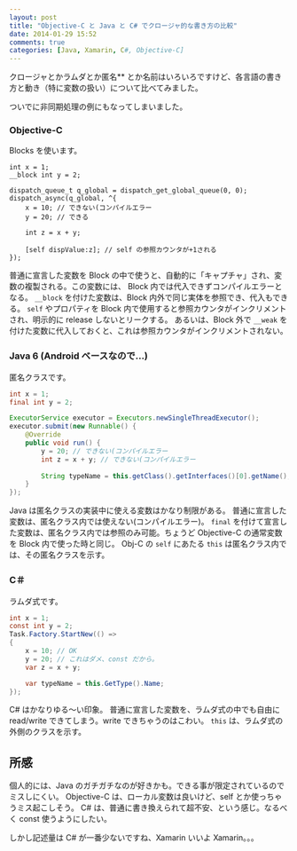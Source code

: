 ```yaml
---
layout: post
title: "Objective-C と Java と C# でクロージャ的な書き方の比較"
date: 2014-01-29 15:52
comments: true
categories: [Java, Xamarin, C#, Objective-C]
---
```


クロージャとかラムダとか匿名** とか名前はいろいろですけど、各言語の書き方と動き（特に変数の扱い）について比べてみました。

ついでに非同期処理の例にもなってしまいました。
<!--more-->
### Objective-C

Blocks を使います。

```objc Obj-C
int x = 1;
__block int y = 2;

dispatch_queue_t q_global = dispatch_get_global_queue(0, 0);
dispatch_async(q_global, ^{
    x = 10; // できない(コンパイルエラー
    y = 20; // できる
    
    int z = x + y;
    
    [self dispValue:z]; // self の参照カウンタが+1される
});
```

普通に宣言した変数を Block の中で使うと、自動的に「キャプチャ」され、変数の複製される。この変数には、 Block 内では代入できずコンパイルエラーとなる。
``__block`` を付けた変数は、Block 内外で同じ実体を参照でき、代入もできる。
``self`` やプロパティを Block 内で使用すると参照カウンタがインクリメントされ、明示的に release しないとリークする。
あるいは、Block 外で ``__weak`` を付けた変数に代入しておくと、これは参照カウンタがインクリメントされない。


### Java 6 (Android ベースなので…)

匿名クラスです。

```java Java
int x = 1;
final int y = 2;

ExecutorService executor = Executors.newSingleThreadExecutor();
executor.submit(new Runnable() {
	@Override
	public void run() {
		y = 20; // できない(コンパイルエラー
		int z = x + y; // できない(コンパイルエラー
		
		String typeName = this.getClass().getInterfaces()[0].getName(); // Runnable になる
	}
});
```

Java は匿名クラスの実装中に使える変数はかなり制限がある。
普通に宣言した変数は、匿名クラス内では使えない(コンパイルエラー)。
``final`` を付けて宣言した変数は、匿名クラス内では参照のみ可能。ちょうど Objective-C の通常変数を Block 内で使った時と同じ。
Obj-C の ``self`` にあたる ``this`` は匿名クラス内では、その匿名クラスを示す。

### C＃

ラムダ式です。

```csharp C#
int x = 1;
const int y = 2;
Task.Factory.StartNew(() => 
{
    x = 10; // OK
    y = 20; // これはダメ、const だから。
    var z = x + y;

    var typeName = this.GetType().Name;
});
```

C# はかなりゆる〜い印象。
普通に宣言した変数を、ラムダ式の中でも自由に read/write できてしまう。write できちゃうのはこわい。
``this`` は、ラムダ式の外側のクラスを示す。
　

## 所感

個人的には、Java のガチガチなのが好きかも。できる事が限定されているのでミスしにくい。
Objective-C は、ローカル変数は良いけど、self とか使っちゃうミス起こしそう。
C# は、普通に書き換えられて超不安、という感じ。なるべく const 使うようにしたい。
　
　
　

しかし記述量は C# が一番少ないですね、Xamarin いいよ Xamarin。。。